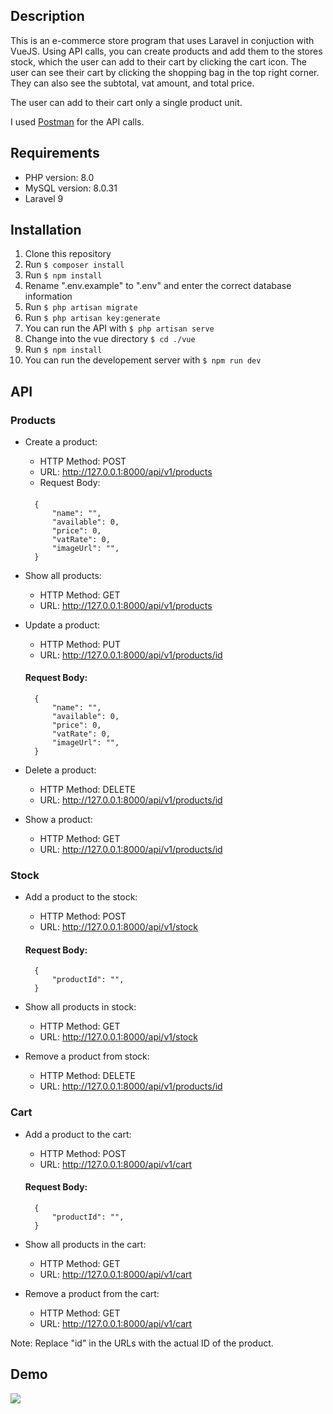 ## Description
This is an e-commerce store program that uses Laravel in conjuction with VueJS. Using API calls, you can create products and add them to the stores stock, which the user can add to their cart by clicking the cart icon. The user can see their cart by clicking the shopping bag in the top right corner. They can also see the subtotal, vat amount, and total price. 

The user can add to their cart only a single product unit.

I used <a href="https://www.postman.com/">Postman</a> for the API calls.

## Requirements
* PHP version: 8.0
* MySQL version: 8.0.31
* Laravel 9

## Installation
1. Clone this repository
2. Run <code>$ composer install</code>
3. Run <code>$ npm install</code>
4. Rename ".env.example" to ".env" and enter the correct database information
5. Run <code>$ php artisan migrate </code>
6. Run <code>$ php artisan key:generate </code>
7. You can run the API with <code>$ php artisan serve </code>
8. Change into the vue directory <code>$ cd ./vue </code>
9. Run <code>$ npm install </code>
10. You can run the developement server with <code>$ npm run dev </code>

## API
### Products
* Create a product:

    * HTTP Method: POST
    * URL: http://127.0.0.1:8000/api/v1/products
    * Request Body: <br>
    ####
        {
            "name": "",    
            "available": 0,
            "price": 0,    
            "vatRate": 0, 
            "imageUrl": "", 
        }
    
    
* Show all products:

    * HTTP Method: GET
    * URL: http://127.0.0.1:8000/api/v1/products
    
    
* Update a product:

    * HTTP Method: PUT
    * URL: http://127.0.0.1:8000/api/v1/products/id
    #### Request Body: <br>
        {
            "name": "",    
            "available": 0,
            "price": 0,    
            "vatRate": 0, 
            "imageUrl": "", 
        }
        
        
* Delete a product:

    * HTTP Method: DELETE
    * URL: http://127.0.0.1:8000/api/v1/products/id
    
    
* Show a product:

    * HTTP Method: GET
    * URL: http://127.0.0.1:8000/api/v1/products/id
    
### Stock
* Add a product to the stock:

    * HTTP Method: POST
    * URL: http://127.0.0.1:8000/api/v1/stock
    #### Request Body: <br>
        {
            "productId": "",    
        }
        
        
* Show all products in stock:

    * HTTP Method: GET
    * URL: http://127.0.0.1:8000/api/v1/stock


* Remove a product from stock:

    * HTTP Method: DELETE
    * URL: http://127.0.0.1:8000/api/v1/products/id

### Cart
* Add a product to the cart:

    * HTTP Method: POST
    * URL: http://127.0.0.1:8000/api/v1/cart
    #### Request Body: <br>
        {
            "productId": "",    
        }
      
      
* Show all products in the cart:

    * HTTP Method: GET
    * URL: http://127.0.0.1:8000/api/v1/cart


* Remove a product from the cart:

    * HTTP Method: GET
    * URL: http://127.0.0.1:8000/api/v1/cart

Note: Replace "id" in the URLs with the actual ID of the product.

## Demo
![](https://github.com/ricardsupenieks/Arkbauer/blob/main/demo.gif)
